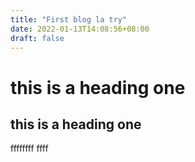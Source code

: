 ```yaml
---
title: "First blog la try"
date: 2022-01-13T14:08:56+08:00
draft: false
---
```


# this is a heading one
## this is a heading one

ffffffff ffff